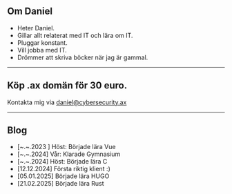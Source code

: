 ## Om Daniel

- Heter Daniel. 
- Gillar allt relaterat med IT och lära om IT.
- Pluggar konstant.
- Vill jobba med IT.
- Drömmer att skriva böcker när jag är gammal.

---

## Köp .ax domän för 30 euro.
Kontakta mig via daniel@cybersecurity.ax

---

## Blog

- [~.~.2023 ] Höst: Började lära Vue
- [~.~.2024] Vår: Klarade Gymnasium
- [~.~.2024] Höst: Började lära C
- [12.12.2024] Första riktig klient :)
- [05.01.2025] Började lära HUGO
- [21.02.2025] Började lära Rust

